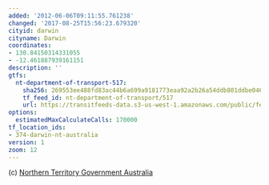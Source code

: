 ```yaml
---
added: '2012-06-06T09:11:55.761238'
changed: '2017-08-25T15:56:23.679320'
cityid: darwin
cityname: Darwin
coordinates:
- 130.84150314331055
- -12.461887939161151
description: ''
gtfs:
  nt-department-of-transport-517:
    sha256: 269553ee488fd83ac44b6a699a9181773eaa92a2b26a54ddb801ddbe0464bcda
    tf_feed_id: nt-department-of-transport/517
    url: https://transitfeeds-data.s3-us-west-1.amazonaws.com/public/feeds/nt-department-of-transport/517/20160203/gtfs.zip
options:
  estimatedMaxCalculateCalls: 170000
tf_location_ids:
- 374-darwin-nt-australia
version: 1
zoom: 12
---
```


(c) [Northern Territory Government Australia](http://www.nt.gov.au/)
